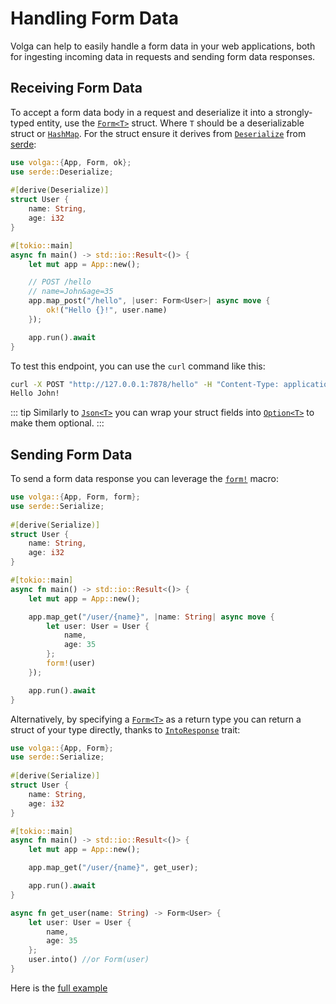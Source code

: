 # Handling Form Data

Volga can help to easily handle a form data in your web applications, both for ingesting incoming data in requests and sending form data responses.

## Receiving Form Data
To accept a form data body in a request and deserialize it into a strongly-typed entity, use the [`Form<T>`](https://docs.rs/volga/latest/volga/http/endpoints/args/form/struct.Form.html) struct. Where `T` should be a deserializable struct or [`HashMap`](https://doc.rust-lang.org/std/collections/struct.HashMap.html). For the struct ensure it derives from [`Deserialize`](https://docs.rs/serde/latest/serde/trait.Deserialize.html) from [serde](https://crates.io/crates/serde):
```rust
use volga::{App, Form, ok};
use serde::Deserialize;
 
#[derive(Deserialize)]
struct User {
    name: String,
    age: i32
}

#[tokio::main]
async fn main() -> std::io::Result<()> {
    let mut app = App::new();

    // POST /hello
    // name=John&age=35
    app.map_post("/hello", |user: Form<User>| async move {
        ok!("Hello {}!", user.name)
    });

    app.run().await
}
```
To test this endpoint, you can use the `curl` command like this:
```bash
curl -X POST "http://127.0.0.1:7878/hello" -H "Content-Type: application/x-www-form-urlencoded" --data-urlencode name=John&age=35
Hello John!
```
::: tip
Similarly to [`Json<T>`](https://docs.rs/volga/latest/volga/http/endpoints/args/json/struct.Json.html) you can wrap your struct fields into [`Option<T>`](https://doc.rust-lang.org/std/option/) to make them optional.
:::

## Sending Form Data
To send a form data response you can leverage the [`form!`](https://docs.rs/volga/latest/volga/macro.form.html) macro:
```rust
use volga::{App, Form, form};
use serde::Serialize;
 
#[derive(Serialize)]
struct User {
    name: String,
    age: i32
}

#[tokio::main]
async fn main() -> std::io::Result<()> {
    let mut app = App::new();

    app.map_get("/user/{name}", |name: String| async move {
        let user: User = User {
            name,
            age: 35
        };
        form!(user)
    });

    app.run().await
}
```
Alternatively, by specifying a [`Form<T>`](https://docs.rs/volga/latest/volga/http/endpoints/args/form/struct.Form.html) as a return type you can return a struct of your type directly, thanks to [`IntoResponse`](https://docs.rs/volga/latest/volga/http/response/into_response/trait.IntoResponse.html) trait:

```rust
use volga::{App, Form};
use serde::Serialize;
 
#[derive(Serialize)]
struct User {
    name: String,
    age: i32
}

#[tokio::main]
async fn main() -> std::io::Result<()> {
    let mut app = App::new();

    app.map_get("/user/{name}", get_user);

    app.run().await
}

async fn get_user(name: String) -> Form<User> {
    let user: User = User {
        name,
        age: 35
    };
    user.into() //or Form(user)
}
```

Here is the [full example](https://github.com/RomanEmreis/volga/blob/main/examples/form.rs)